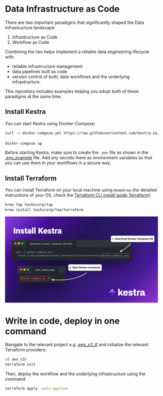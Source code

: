 # Data Infrastructure as Code

There are two important paradigms that significantly shaped the Data Infrastructure landscape: 
1. Infrastructure as Code
2. Workflow as Code

Combining the two helps implement a reliable data engineering lifecycle with:
- reliable infrastructure management
- data pipelines built as code
- version control of both, data workflows and the underlying infrastructure.

This repository includes examples helping you adopt both of these paradigms at the same time.

## Install Kestra
You can start Kestra using Docker-Compose:

```sh
curl -o docker-compose.yml https://raw.githubusercontent.com/kestra-io/kestra/develop/docker-compose.yml

docker-compose up
```

Before starting Kestra, make sure to create the `.env` file as shown in the [.env_example](.env_example) file. Add any secrets there as environment variables so that you can use them in your workflows in a secure way.


## Install Terraform

You can install Terraform on your local machine using `Homebrew` (for detailed instructions of your OS, check the [Terraform CLI install guide Terraform](https://developer.hashicorp.com/terraform/tutorials/aws-get-started/install-cli)):

```sh
brew tap hashicorp/tap
brew install hashicorp/tap/terraform
``` 


![install.png](images/install.png)

# Write in code, deploy in one command

Navigate to the relevant project e.g. [aws_s3_tf](aws_s3) and initialize the relevant Terraform providers:

```bash
cd aws_s3/
terraform init
```

 Then, deploy the workflow and the underlying infrastructure using the command:

 ```bash
 terraform apply -auto-approve
 ```

